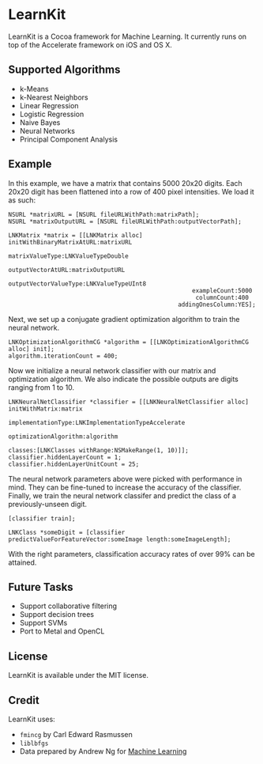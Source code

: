 LearnKit
========

LearnKit is a Cocoa framework for Machine Learning. It currently runs on top of the Accelerate framework on iOS and OS X.

Supported Algorithms
--------------------

- k-Means
- k-Nearest Neighbors
- Linear Regression
- Logistic Regression
- Naive Bayes
- Neural Networks
- Principal Component Analysis

Example
-------

In this example, we have a matrix that contains 5000 20x20 digits. Each 20x20 digit has been flattened into a row of 400 pixel intensities. We load it as such:

	NSURL *matrixURL = [NSURL fileURLWithPath:matrixPath];
	NSURL *matrixOutputURL = [NSURL fileURLWithPath:outputVectorPath];
	
	LNKMatrix *matrix = [[LNKMatrix alloc] initWithBinaryMatrixAtURL:matrixURL
													 matrixValueType:LNKValueTypeDouble
												   outputVectorAtURL:matrixOutputURL
											   outputVectorValueType:LNKValueTypeUInt8
														exampleCount:5000
														 columnCount:400
													addingOnesColumn:YES];

Next, we set up a conjugate gradient optimization algorithm to train the neural network.

	LNKOptimizationAlgorithmCG *algorithm = [[LNKOptimizationAlgorithmCG alloc] init];
	algorithm.iterationCount = 400;

Now we initialize a neural network classifier with our matrix and optimization algorithm. We also indicate the possible outputs are digits ranging from 1 to 10.

	LNKNeuralNetClassifier *classifier = [[LNKNeuralNetClassifier alloc] initWithMatrix:matrix 
																	 implementationType:LNKImplementationTypeAccelerate
																  optimizationAlgorithm:algorithm
																				classes:[LNKClasses withRange:NSMakeRange(1, 10)]];
	classifier.hiddenLayerCount = 1;
	classifier.hiddenLayerUnitCount = 25;

The neural network parameters above were picked with performance in mind. They can be fine-tuned to increase the accuracy of the classifier. Finally, we train the neural network classifer and predict the class of a previously-unseen digit.

	[classifier train];
	
	LNKClass *someDigit = [classifier predictValueForFeatureVector:someImage length:someImageLength];

With the right parameters, classification accuracy rates of over 99% can be attained.

Future Tasks
------------

- Support collaborative filtering
- Support decision trees
- Support SVMs
- Port to Metal and OpenCL

License
-------

LearnKit is available under the MIT license.

Credit
------

LearnKit uses:

- `fmincg` by Carl Edward Rasmussen
- `liblbfgs`
- Data prepared by Andrew Ng for [Machine Learning](https://www.coursera.org/course/ml)
